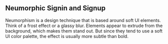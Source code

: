 ## Neumorphic Signin and Signup

Neumorphism is a design technique that is based around soft UI elements. Think of a frost effect or a glassy blur. Elements appear to extrude from the background, which makes them stand out. But since they tend to use a soft UI color palette, the effect is usually more subtle than bold.
